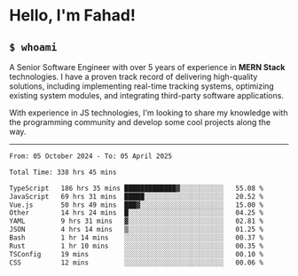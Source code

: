 <h1>Hello, I'm Fahad!</h1>

<h2><code>$ whoami</code></h2>

A Senior Software Engineer with over 5 years of experience in **MERN Stack** technologies. I have a proven track record of delivering high-quality solutions, including implementing real-time tracking systems, optimizing existing system modules, and integrating third-party software applications.

With experience in JS technologies, I'm looking to share my knowledge with the programming community and develop some cool projects along the way.

---

<!--START_SECTION:waka-->

```txt
From: 05 October 2024 - To: 05 April 2025

Total Time: 338 hrs 45 mins

TypeScript   186 hrs 35 mins █████████████▓░░░░░░░░░░░   55.08 %
JavaScript   69 hrs 31 mins  █████░░░░░░░░░░░░░░░░░░░░   20.52 %
Vue.js       50 hrs 49 mins  ███▓░░░░░░░░░░░░░░░░░░░░░   15.00 %
Other        14 hrs 24 mins  █░░░░░░░░░░░░░░░░░░░░░░░░   04.25 %
YAML         9 hrs 31 mins   ▓░░░░░░░░░░░░░░░░░░░░░░░░   02.81 %
JSON         4 hrs 14 mins   ▒░░░░░░░░░░░░░░░░░░░░░░░░   01.25 %
Bash         1 hr 14 mins    ░░░░░░░░░░░░░░░░░░░░░░░░░   00.37 %
Rust         1 hr 10 mins    ░░░░░░░░░░░░░░░░░░░░░░░░░   00.35 %
TSConfig     19 mins         ░░░░░░░░░░░░░░░░░░░░░░░░░   00.10 %
CSS          12 mins         ░░░░░░░░░░░░░░░░░░░░░░░░░   00.06 %
```

<!--END_SECTION:waka-->

<!--
**heyFahad/heyFahad** is a ✨ _special_ ✨ repository because its `README.md` (this file) appears on your GitHub profile.

Here are some ideas to get you started:

- 🔭 I’m currently working on ...
- 🌱 I’m currently learning ...
- 👯 I’m looking to collaborate on ...
- 🤔 I’m looking for help with ...
- 💬 Ask me about ...
- 📫 How to reach me: ...
- 😄 Pronouns: ...
- ⚡ Fun fact: ...
-->
